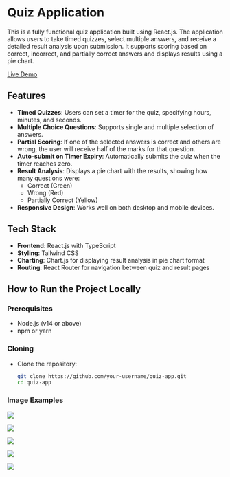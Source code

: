 # Quiz Application

This is a fully functional quiz application built using React.js. The application allows users to take timed quizzes, select multiple answers, and receive a detailed result analysis upon submission. It supports scoring based on correct, incorrect, and partially correct answers and displays results using a pie chart.

[Live Demo](https://quiz-appp123.netlify.app/)

## Features

- **Timed Quizzes**: Users can set a timer for the quiz, specifying hours, minutes, and seconds.
- **Multiple Choice Questions**: Supports single and multiple selection of answers.
- **Partial Scoring**: If one of the selected answers is correct and others are wrong, the user will receive half of the marks for that question.
- **Auto-submit on Timer Expiry**: Automatically submits the quiz when the timer reaches zero.
- **Result Analysis**: Displays a pie chart with the results, showing how many questions were:
  - Correct (Green)
  - Wrong (Red)
  - Partially Correct (Yellow)
- **Responsive Design**: Works well on both desktop and mobile devices.

## Tech Stack

- **Frontend**: React.js with TypeScript
- **Styling**: Tailwind CSS
- **Charting**: Chart.js for displaying result analysis in pie chart format
- **Routing**: React Router for navigation between quiz and result pages

## How to Run the Project Locally

### Prerequisites

- Node.js (v14 or above)
- npm or yarn

### Cloning

- Clone the repository:
   ```bash
   git clone https://github.com/your-username/quiz-app.git
   cd quiz-app

### Image Examples

![](https://github.com/git-divyansh/QuizApplication/tree/main/public/images/public/images/1.png)

![](https://github.com/git-divyansh/QuizApplication/tree/main/public/images/public/images/2.png)

![](https://github.com/git-divyansh/QuizApplication/tree/main/public/images/public/images/3.png)

![](https://github.com/git-divyansh/QuizApplication/tree/main/public/images/public/images/5.png)

![](https://github.com/git-divyansh/QuizApplication/tree/main/public/images/public/images/6.png)


